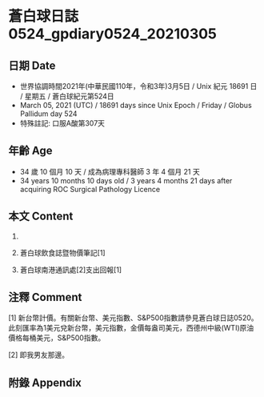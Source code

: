 [_metadata_:encoding]: - "utf-8"
[_metadata_:language]: - "zh-Hant-TW"
[_metadata_:fileformat]: - "markdown"
[_metadata_:MIME_type]: - "text/plain"
[_metadata_:markdown_version]: - "commonmark version 0.29"
[_metadata_:markdown_spec]: - "https://spec.commonmark.org/0.29/"

# 蒼白球日誌0524_gpdiary0524_20210305 #

## 日期 Date ##

* 世界協調時間2021年(中華民國110年，令和3年)3月5日 / Unix 紀元 18691 日 / 星期五 / 蒼白球紀元第524日
* March 05, 2021 (UTC) / 18691 days since Unix Epoch / Friday / Globus Pallidum day 524
* 特殊註記: 口服A酸第307天

## 年齡 Age ##

* 34 歲 10 個月 10 天 / 成為病理專科醫師 3 年 4 個月 21 天
* 34 years 10 months 10 days old / 3 years 4 months 21 days after acquiring ROC Surgical Pathology Licence

## 本文 Content ##

1. 

    
2. 蒼白球飲食誌暨物價筆記[1]

    
3. 蒼白球南港通訊處[2]支出回報[1]

    

## 注釋 Comment ##

[1] 新台幣計價。有關新台幣、美元指數、S&P500指數請參見蒼白球日誌0520。此刻匯率為1美元兌新台幣，美元指數，金價每盎司美元，西德州中級(WTI)原油價格每桶美元，S&P500指數。


[2] 即我男友那邊。



## 附錄 Appendix ##

